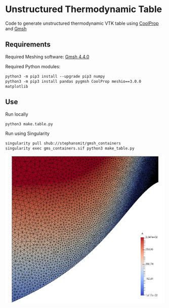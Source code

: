 # Unstructured Thermodynamic Table
Code to generate unstructured thermodynamic VTK table using [CoolProp](http://www.coolprop.org/) and [Gmsh](http://gmsh.info/)

## Requirements
Required Meshing software:
[Gmsh 4.4.0](http://gmsh.info/#Download)

Required Python modules:
```
python3 -m pip3 install --upgrade pip3 numpy
python3 -m pip3 install pandas pygmsh CoolProp meshio==3.0.0 matplotlib
```

## Use
Run locally
~~~
python3 make.table.py
~~~

Run using Singularity
~~~~
singularity pull shub://stephansmit/gmsh_containers
singularity exec gms_containers.sif python3 make_table.py
~~~~

![alt text](https://github.com/stephansmit/SU2UnstructuredTable/blob/master/table.png)

